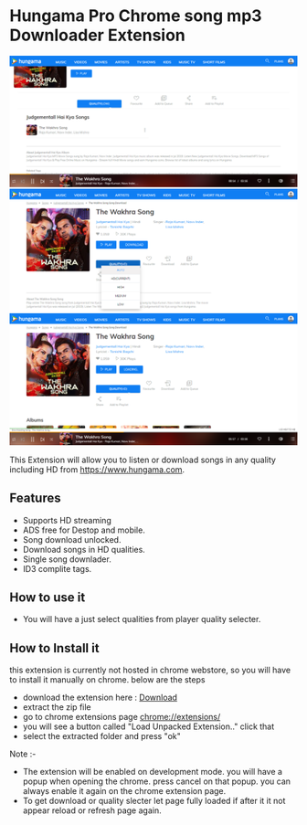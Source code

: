 # Hungama Pro Chrome song mp3 Downloader Extension

![Song Quality Selector](https://raw.githubusercontent.com/udpf/Hungama-Pro/master/img/p1.png)
![Song Quality Selector](https://raw.githubusercontent.com/udpf/Hungama-Pro/master/img/p2.png)
![Song Quality Selector](https://raw.githubusercontent.com/udpf/Hungama-Pro/master/img/p3.png)

This Extension will allow you to listen or download songs in any quality including HD from https://www.hungama.com. 

## Features

- Supports HD streaming
- ADS free for Destop and mobile.
- Song download unlocked.
- Download songs in HD qualities.
- Single song downlader.
- ID3  complite tags.

## How to use it

- You will have a just select qualities from  player quality selecter.

## How to Install it

this extension is currently not hosted in chrome webstore, so you will have to install it manually on chrome. below are the steps

- download the extension here : [Download](https://github.com/udpf/Hungama-Pro/archive/master.zip)
- extract the zip file
- go to chrome extensions page [chrome://extensions/](chrome://extensions/)
- you will see a button called "Load Unpacked Extension.." click that
- select the extracted folder and press "ok"

Note :-
- The extension will be enabled on development mode. you will have a popup when opening the chrome. press cancel on that popup. you can always enable it again on the chrome extension page.
- To get download or quality slecter let page fully loaded if after it it not appear reload or refresh page again.
